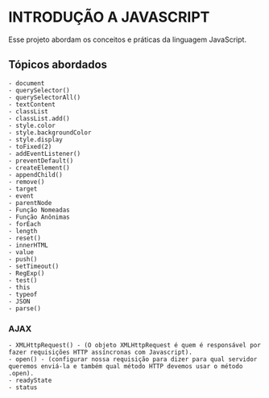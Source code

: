 # INTRODUÇÃO A JAVASCRIPT

Esse projeto abordam os conceitos e práticas da linguagem JavaScript.

## Tópicos abordados

    - document
    - querySelector()
    - querySelectorAll()
    - textContent
    - classList
    - classList.add()
    - style.color
    - style.backgroundColor
    - style.display
    - toFixed(2)
    - addEventListener()
    - preventDefault()
    - createElement()
    - appendChild()
    - remove()
    - target
    - event
    - parentNode
    - Função Nomeadas
    - Função Anônimas
    - forEach
    - length
    - reset()
    - innerHTML
    - value
    - push()
    - setTimeout()
    - RegExp()
    - test()
    - this
    - typeof
    - JSON
    - parse()

### AJAX 

    - XMLHttpRequest() - (O objeto XMLHttpRequest é quem é responsável por fazer requisições HTTP assíncronas com Javascript).
    - open() - (configurar nossa requisição para dizer para qual servidor queremos enviá-la e também qual método HTTP devemos usar o método .open).
    - readyState
    - status

